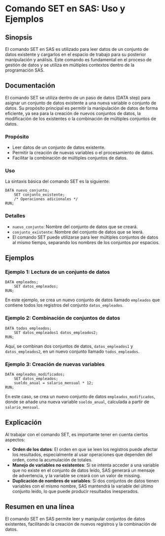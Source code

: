 <!--
Meta Description: # Comando SET en SAS: Uso y Ejemplos ## Sinopsis El comando SET en SAS es utilizado para leer datos de un conjunto de datos existente y cargarlos en e...
Meta Keywords: datos, conjunto, set, sas, conjuntos
-->

# Comando SET en SAS: Uso y Ejemplos

## Sinopsis
El comando SET en SAS es utilizado para leer datos de un conjunto de datos existente y cargarlos en el espacio de trabajo para su posterior manipulación y análisis. Este comando es fundamental en el proceso de gestión de datos y se utiliza en múltiples contextos dentro de la programación SAS.

## Documentación
El comando SET se utiliza dentro de un paso de datos (DATA step) para asignar un conjunto de datos existente a una nueva variable o conjunto de datos. Su propósito principal es permitir la manipulación de datos de forma eficiente, ya sea para la creación de nuevos conjuntos de datos, la modificación de los existentes o la combinación de múltiples conjuntos de datos.

### Propósito
- Leer datos de un conjunto de datos existente.
- Permitir la creación de nuevas variables o el procesamiento de datos.
- Facilitar la combinación de múltiples conjuntos de datos.

### Uso
La sintaxis básica del comando SET es la siguiente:

```sas
DATA nuevo_conjunto;
    SET conjunto_existente;
    /* Operaciones adicionales */
RUN;
```

### Detalles
- `nuevo_conjunto`: Nombre del conjunto de datos que se creará.
- `conjunto_existente`: Nombre del conjunto de datos que se leerá.
- El comando SET puede utilizarse para leer múltiples conjuntos de datos al mismo tiempo, separando los nombres de los conjuntos por espacios.

## Ejemplos
### Ejemplo 1: Lectura de un conjunto de datos
```sas
DATA empleados;
    SET datos_empleados;
RUN;
```
En este ejemplo, se crea un nuevo conjunto de datos llamado `empleados` que contiene todos los registros del conjunto `datos_empleados`.

### Ejemplo 2: Combinación de conjuntos de datos
```sas
DATA todos_empleados;
    SET datos_empleados1 datos_empleados2;
RUN;
```
Aquí, se combinan dos conjuntos de datos, `datos_empleados1` y `datos_empleados2`, en un nuevo conjunto llamado `todos_empleados`.

### Ejemplo 3: Creación de nuevas variables
```sas
DATA empleados_modificados;
    SET datos_empleados;
    sueldo_anual = salario_mensual * 12;
RUN;
```
En este caso, se crea un nuevo conjunto de datos `empleados_modificados`, donde se añade una nueva variable `sueldo_anual`, calculada a partir de `salario_mensual`.

## Explicación
Al trabajar con el comando SET, es importante tener en cuenta ciertos aspectos:

- **Orden de los datos**: El orden en que se leen los registros puede afectar los resultados, especialmente al usar operaciones que dependen del orden, como la acumulación de totales.
- **Manejo de variables no existentes**: Si se intenta acceder a una variable que no existe en el conjunto de datos leído, SAS generará un mensaje de advertencia, y la variable se creará con un valor de missing.
- **Duplicación de nombres de variables**: Si dos conjuntos de datos tienen variables con el mismo nombre, SAS mantendrá la variable del último conjunto leído, lo que puede producir resultados inesperados.

## Resumen en una línea
El comando SET en SAS permite leer y manipular conjuntos de datos existentes, facilitando la creación de nuevos registros y la combinación de datos.